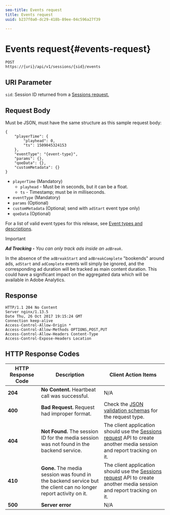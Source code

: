 ```yaml
---
seo-title: Events request
title: Events request
uuid: b237f0a0-dc29-418b-89ee-04c596a27f39

---
```


# Events request{#events-request}

```
POST 
https://{uri}/api/v1/sessions/{sid}/events 

```

## URI Parameter

`sid`: Session ID returned from a [Sessions request.](../../media-collection-api/mc-api-ref/mc-api-sessions-req.md)

## Request Body

Must be JSON, must have the same structure as this sample request body:

```
{ 
    "playerTime": { 
        "playhead": 0, 
        "ts": 1509045324153 
    }, 
    "eventType": "{event-type}", 
    "params": {}, 
    "qoeData": {}, 
    "customMetadata": {} 
}
```

* `playerTime` (Mandatory)
    * `playhead` - Must be in seconds, but it can be a float.
    * `ts` - Timestamp; must be in milliseconds.
* `eventType` (Mandatory)
* `params` (Optional) 
* `customMetadata` (Optional; send with `adStart` event type only)
* `qoeData` (Optional)

For a list of valid event types for this release, see [Event types and descriptions](../../media-collection-api/mc-api-ref/mc-api-event-types.md).

>[!IMPORTANT]
>
>***Ad Tracking -** You can only track ads inside an `adBreak`*. 
>
>In the absence of the `adBreakStart` and `adBreakComplete` "bookends" around ads, `adStart` and `adComplete` events will simply be ignored, and the corresponding ad duration will be tracked as main content duration. This could have a significant impact on the aggregated data which will be available in Adobe Analytics.

## Response

```
HTTP/1.1 204 No Content 
Server nginx/1.13.5 
Date Thu, 26 Oct 2017 19:15:24 GMT 
Connection keep-alive 
Access-Control-Allow-Origin * 
Access-Control-Allow-Methods OPTIONS,POST,PUT 
Access-Control-Allow-Headers Content-Type 
Access-Control-Expose-Headers Location
```

## HTTP Response Codes

|  HTTP Response Code  | Description  | Client Action Items  |
|---|---|---|
|  **204** | **No Content.** Heartbeat call was successful.  | N/A  |
|  **400** | **Bad Request.** Request had improper format.  | Check the [JSON validation schemas](../../media-collection-api/mc-api-ref/mc-api-json-validation.md) for the request type.  |
|  **404** | **Not Found.** The session ID for the media session was not found in the backend service.  | The client application should use the [Sessions request](../../media-collection-api/mc-api-ref/mc-api-sessions-req.md) API to create another media session and report tracking on it.  |
|  **410** | **Gone.** The media session was found in the backend service but the client can no longer report activity on it.  | The client application should use the [Sessions request](../../media-collection-api/mc-api-ref/mc-api-sessions-req.md) API to create another media session and report tracking on it.  |
|  **500** | **Server error** | N/A  |

